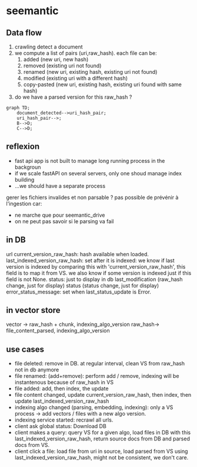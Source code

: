 # seemantic


## Data flow

1. crawling detect a document
2. we compute a list of pairs (uri,raw_hash). each file can be:
    1. added (new uri, new hash)
    2. removed (existing uri not found)
    3. renamed (new uri, existing hash, existing uri not found)
    4. modified (existing uri with a different hash)
    5. copy-pasted (new uri, existing hash, existing uri found with same hash)
3. do we have a parsed version for this raw_hash ?



```mermaid
graph TD;
    document_detected-->uri_hash_pair;
    uri_hash_pair-->;
    B-->D;
    C-->D;
```



## reflexion

- fast api app is not built to manage long running process in the backgroun
- if we scale fastAPI on several servers, only one shoud manage index building
- ...we should have a separate process


gerer les fichiers invalides et non parsable ?
pas possible de prévénir à l'ingestion car:
- ne marche que pour seemantic_drive
- on ne peut pas savoir si le parsing va fail


####

## in DB
url
current_version_raw_hash: hash available when loaded.
last_indexed_version_raw_hash: set after it is indexed: we know if last version is indexed by comparing this with 'current_version_raw_hash', this field is to map it from VS. we also know if some version is indexed just if this field is not None.
status: just to display in db
last_modification (raw_hash change, just for display)
status (status change, just for display)
error_status_message: set when last_status_update is Error.

## in vector store
vector -> raw_hash + chunk, indexing_algo_version
raw_hash-> file_content_parsed, indexing_algo_version

## use cases
* file deleted: remove in DB. at regular interval, clean VS from raw_hash not in db anymore
* file renamed: (add+remove): perform add / remove, indexing will be instantenous because of raw_hash in VS
* file added: add, then index, the update
* file content changed, update current_version_raw_hash, then index, then update last_indexed_version_raw_hash
* indexing algo changed (parsing, embedding, indexing): only a VS process -> add vectors / files with a new algo version.
* indexing service started: recrawl all urls.
* client ask global status: Download DB
* client makes a query: query VS for a given algo, load files in DB with this last_indexed_version_raw_hash, return source docs from DB and parsed docs from VS.
* client click a file: load file from uri in source, load parsed from VS using last_indexed_version_raw_hash, might not be consistent, we don't care.
